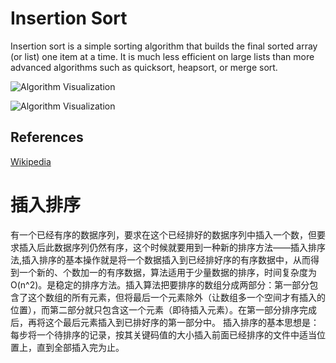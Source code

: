 # Insertion Sort

Insertion sort is a simple sorting algorithm that builds 
the final sorted array (or list) one item at a time. 
It is much less efficient on large lists than more 
advanced algorithms such as quicksort, heapsort, or merge 
sort.

![Algorithm Visualization](https://upload.wikimedia.org/wikipedia/commons/4/42/Insertion_sort.gif)

![Algorithm Visualization](https://upload.wikimedia.org/wikipedia/commons/0/0f/Insertion-sort-example-300px.gif)

## References

[Wikipedia](https://en.wikipedia.org/wiki/Insertion_sort)

# 插入排序

有一个已经有序的数据序列，要求在这个已经排好的数据序列中插入一个数，但要求插入后此数据序列仍然有序，这个时候就要用到一种新的排序方法——插入排序法,插入排序的基本操作就是将一个数据插入到已经排好序的有序数据中，从而得到一个新的、个数加一的有序数据，算法适用于少量数据的排序，时间复杂度为O(n^2)。是稳定的排序方法。插入算法把要排序的数组分成两部分：第一部分包含了这个数组的所有元素，但将最后一个元素除外（让数组多一个空间才有插入的位置），而第二部分就只包含这一个元素（即待插入元素）。在第一部分排序完成后，再将这个最后元素插入到已排好序的第一部分中。
插入排序的基本思想是：每步将一个待排序的记录，按其关键码值的大小插入前面已经排序的文件中适当位置上，直到全部插入完为止。